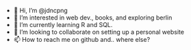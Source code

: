 - 👋 Hi, I’m @jdncpng
- 👀 I’m interested in web dev., books, and exploring berlin
- 🌱 I’m currently learning R and SQL.
- 💞️ I’m looking to collaborate on setting up a personal website
- 📫 How to reach me on github and.. where else?

<!---
jdncpng/jdncpng is a ✨ special ✨ repository because its `README.md` (this file) appears on your GitHub profile.
You can click the Preview link to take a look at your changes.
--->
